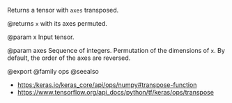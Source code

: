 Returns a tensor with `axes` transposed.

@returns
`x` with its axes permuted.

@param x
Input tensor.

@param axes
Sequence of integers. Permutation of the dimensions of `x`.
By default, the order of the axes are reversed.

@export
@family ops
@seealso
+ <https:/keras.io/keras_core/api/ops/numpy#transpose-function>
+ <https://www.tensorflow.org/api_docs/python/tf/keras/ops/transpose>
